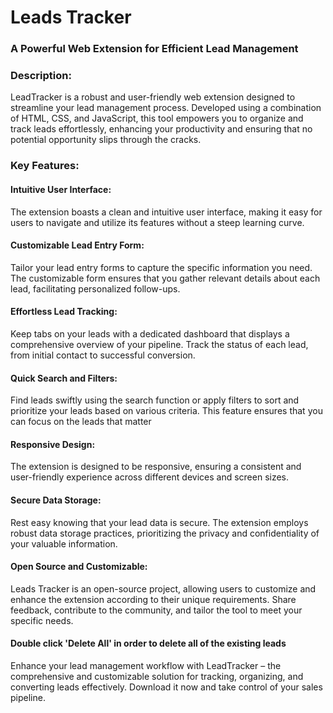 # Leads Tracker 
### A Powerful Web Extension for Efficient Lead Management

### Description:

LeadTracker is a robust and user-friendly web extension designed to streamline your lead management process. Developed using a combination of HTML, CSS, and JavaScript, this tool empowers you to organize and track leads effortlessly, enhancing your productivity and ensuring that no potential opportunity slips through the cracks.

### Key Features:

#### Intuitive User Interface:
The extension boasts a clean and intuitive user interface, making it easy for users to navigate and utilize its features without a steep learning curve.

#### Customizable Lead Entry Form:
Tailor your lead entry forms to capture the specific information you need. The customizable form ensures that you gather relevant details about each lead, facilitating personalized follow-ups.

#### Effortless Lead Tracking:
Keep tabs on your leads with a dedicated dashboard that displays a comprehensive overview of your pipeline. Track the status of each lead, from initial contact to successful conversion.

#### Quick Search and Filters:
Find leads swiftly using the search function or apply filters to sort and prioritize your leads based on various criteria. This feature ensures that you can focus on the leads that matter 

#### Responsive Design:
The extension is designed to be responsive, ensuring a consistent and user-friendly experience across different devices and screen sizes.

#### Secure Data Storage:
Rest easy knowing that your lead data is secure. The extension employs robust data storage practices, prioritizing the privacy and confidentiality of your valuable information.

#### Open Source and Customizable:
Leads Tracker is an open-source project, allowing users to customize and enhance the extension according to their unique requirements. Share feedback, contribute to the community, and tailor the tool to meet your specific needs.

#### Double click 'Delete All' in order to delete all of the existing leads

Enhance your lead management workflow with LeadTracker – the comprehensive and customizable solution for tracking, organizing, and converting leads effectively. Download it now and take control of your sales pipeline.

